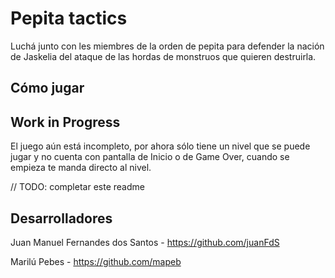 # Pepita tactics

Luchá junto con les miembres de la orden de pepita para defender la nación de Jaskelia del ataque de las hordas de monstruos que quieren destruirla.

## Cómo jugar

## Work in Progress

El juego aún está incompleto, por ahora sólo tiene un nivel que se puede jugar y no cuenta con pantalla de Inicio o de Game Over, cuando se empieza te manda directo al nivel.

// TODO: completar este readme

## Desarrolladores

Juan Manuel Fernandes dos Santos - https://github.com/juanFdS

Marilú Pebes - https://github.com/mapeb
